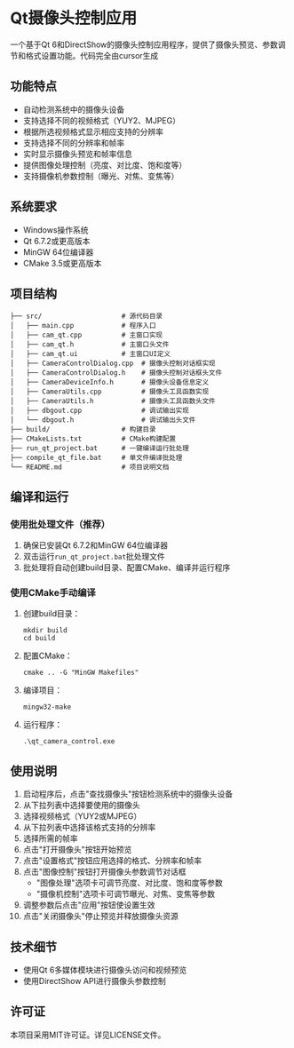 # Qt摄像头控制应用

一个基于Qt 6和DirectShow的摄像头控制应用程序，提供了摄像头预览、参数调节和格式设置功能。代码完全由cursor生成

## 功能特点

- 自动检测系统中的摄像头设备
- 支持选择不同的视频格式（YUY2、MJPEG）
- 根据所选视频格式显示相应支持的分辨率
- 支持选择不同的分辨率和帧率
- 实时显示摄像头预览和帧率信息
- 提供图像处理控制（亮度、对比度、饱和度等）
- 支持摄像机参数控制（曝光、对焦、变焦等）


## 系统要求

- Windows操作系统
- Qt 6.7.2或更高版本
- MinGW 64位编译器
- CMake 3.5或更高版本

## 项目结构

```
├── src/                    # 源代码目录
│   ├── main.cpp            # 程序入口
│   ├── cam_qt.cpp          # 主窗口实现
│   ├── cam_qt.h            # 主窗口头文件
│   ├── cam_qt.ui           # 主窗口UI定义
│   ├── CameraControlDialog.cpp  # 摄像头控制对话框实现
│   ├── CameraControlDialog.h    # 摄像头控制对话框头文件
│   ├── CameraDeviceInfo.h       # 摄像头设备信息定义
│   ├── CameraUtils.cpp          # 摄像头工具函数实现
│   ├── CameraUtils.h            # 摄像头工具函数头文件
│   ├── dbgout.cpp               # 调试输出实现
│   └── dbgout.h                 # 调试输出头文件
├── build/                  # 构建目录
├── CMakeLists.txt          # CMake构建配置
├── run_qt_project.bat      # 一键编译运行批处理
├── compile_qt_file.bat     # 单文件编译批处理
└── README.md               # 项目说明文档
```

## 编译和运行

### 使用批处理文件（推荐）

1. 确保已安装Qt 6.7.2和MinGW 64位编译器
2. 双击运行`run_qt_project.bat`批处理文件
3. 批处理将自动创建build目录、配置CMake、编译并运行程序

### 使用CMake手动编译

1. 创建build目录：
   ```
   mkdir build
   cd build
   ```

2. 配置CMake：
   ```
   cmake .. -G "MinGW Makefiles"
   ```

3. 编译项目：
   ```
   mingw32-make
   ```

4. 运行程序：
   ```
   .\qt_camera_control.exe
   ```

## 使用说明

1. 启动程序后，点击"查找摄像头"按钮检测系统中的摄像头设备
2. 从下拉列表中选择要使用的摄像头
3. 选择视频格式（YUY2或MJPEG）
4. 从下拉列表中选择该格式支持的分辨率
5. 选择所需的帧率
6. 点击"打开摄像头"按钮开始预览
7. 点击"设置格式"按钮应用选择的格式、分辨率和帧率
8. 点击"图像控制"按钮打开摄像头参数调节对话框
   - "图像处理"选项卡可调节亮度、对比度、饱和度等参数
   - "摄像机控制"选项卡可调节曝光、对焦、变焦等参数
9. 调整参数后点击"应用"按钮使设置生效
10. 点击"关闭摄像头"停止预览并释放摄像头资源

## 技术细节

- 使用Qt 6多媒体模块进行摄像头访问和视频预览
- 使用DirectShow API进行摄像头参数控制

## 许可证

本项目采用MIT许可证。详见LICENSE文件。
